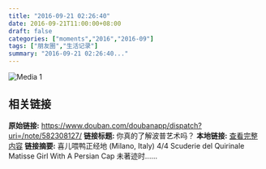 ```yaml
---
title: "2016-09-21 02:26:40"
date: 2016-09-21T11:00:00+08:00
draft: false
categories: ["moments","2016","2016-09"]
tags: ["朋友圈","生活记录"]
summary: "2016-09-21 02:26:40..."
---
```


![Media 1](/Moments/photos/2016-09-21/201609210226400.jpg)

## 相关链接

**原始链接:** https://www.douban.com/doubanapp/dispatch?uri=/note/582308127/
**链接标题:** 你真的了解波普艺术吗？
**本地链接:** [查看完整内容](/link_content/2016/09/2016-09-21-1/link_content/)
**链接摘要:** 喜儿喂鸭正经地
        (Milano, Italy)
    4/4 Scuderie del Quirinale Matisse Girl With A Persian Cap 未著迹时......

